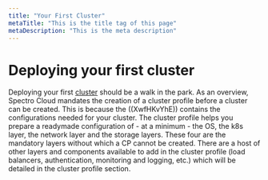 ```yaml
---
title: "Your First Cluster"
metaTitle: "This is the title tag of this page"
metaDescription: "This is the meta description"
---
```


# Deploying your first cluster

Deploying your first [cluster](https://kubernetes.io/docs/setup/best-practices/cluster-large/#setup) should be a walk in the park. As an overview, Spectro Cloud mandates the creation of a cluster profile before a cluster can be created. This is because the ((XwfHKvYhE)) contains the configurations needed for your cluster. The cluster profile helps you prepare a readymade configuration of - at a minimum - the OS, the k8s layer, the network layer and the storage layers. These four are the mandatory layers without which a CP cannot be created. There are a host of other layers and components available to add in the cluster profile (load balancers, authentication, monitoring and logging, etc.) which will be detailed in the cluster profile section.
